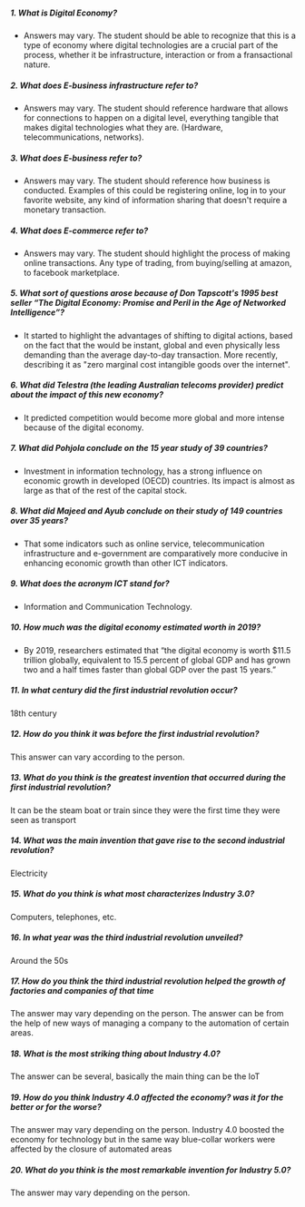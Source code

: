 ##### 1. What is Digital Economy?
- Answers may vary. The student should be able to recognize that this is a type of economy where digital technologies are a crucial part of the process, whether it be infrastructure, interaction or from a fransactional nature.
##### 2. What does E-business infrastructure refer to?
- Answers may vary. The student should reference hardware that allows for connections to happen on a digital level, everything tangible that makes digital technologies what they are. (Hardware, telecommunications, networks).
##### 3. What does E-business refer to?
- Answers may vary. The student should reference how business is conducted. Examples of this could be registering online, log in to your favorite website, any kind of information sharing that doesn't require a monetary transaction.
##### 4. What does E-commerce refer to?
- Answers may vary. The student should highlight the process of making online transactions. Any type of trading, from buying/selling at amazon, to facebook marketplace.
##### 5. What sort of questions arose because of Don Tapscott's 1995 best seller “The Digital Economy: Promise and Peril in the Age of Networked Intelligence”?
- It started to highlight the advantages of shifting to digital actions, based on the fact that the would be instant, global and even physically less demanding than the average day-to-day transaction. More recently, describing it as "zero marginal cost intangible goods over the internet".
##### 6. What did Telestra (the leading Australian telecoms provider) predict about the impact of this new economy?
- It predicted competition would become more global and more intense because of the digital economy.
##### 7. What did Pohjola conclude on the 15 year study of 39 countries?
- Investment in information technology, has a strong influence on economic growth in developed (OECD) countries. Its impact is almost as large as that of the rest of the capital stock.
##### 8. What did Majeed and Ayub conclude on their study of 149 countries over 35 years?
- That some indicators such as online service, telecommunication infrastructure and e-government are comparatively more conducive in enhancing economic growth than other ICT indicators.
##### 9. What does the acronym ICT stand for?
- Information and Communication Technology. 
##### 10. How much was the digital economy estimated worth in 2019?
- By 2019, researchers estimated that “the digital economy is worth $11.5 trillion globally, equivalent to 15.5 percent of global GDP and has grown two and a half times faster than global GDP over the past 15 years.” 
##### 11. In what century did the first industrial revolution occur?
18th century
##### 12. How do you think it was before the first industrial revolution?
This answer can vary according to the person.
##### 13. What do you think is the greatest invention that occurred during the first industrial revolution?
It can be the steam boat or train since they were the first time they were seen as transport
##### 14. What was the main invention that gave rise to the second industrial revolution?
Electricity
##### 15. What do you think is what most characterizes Industry 3.0?
Computers, telephones, etc.
##### 16. In what year was the third industrial revolution unveiled?
Around the 50s
##### 17. How do you think the third industrial revolution helped the growth of factories and companies of that time
The answer may vary depending on the person. The answer can be from the help of new ways of managing a company to the automation of certain areas.
##### 18. What is the most striking thing about Industry 4.0?
The answer can be several, basically the main thing can be the IoT
##### 19. How do you think Industry 4.0 affected the economy? was it for the better or for the worse?
The answer may vary depending on the person. Industry 4.0 boosted the economy for technology but in the same way blue-collar workers were affected by the closure of automated areas
##### 20. What do you think is the most remarkable invention for Industry 5.0?
The answer may vary depending on the person.
